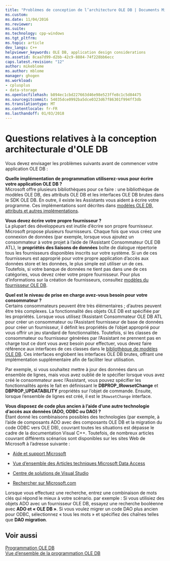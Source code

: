```yaml
---
title: "Problèmes de conception de l’architecture OLE DB | Documents Microsoft"
ms.custom: 
ms.date: 11/04/2016
ms.reviewer: 
ms.suite: 
ms.technology: cpp-windows
ms.tgt_pltfrm: 
ms.topic: article
dev_langs: C++
helpviewer_keywords: OLE DB, application design considerations
ms.assetid: 8caa7d99-d2bb-42c9-8884-74f228bb6ecc
caps.latest.revision: "12"
author: mikeblome
ms.author: mblome
manager: ghogen
ms.workload:
- cplusplus
- data-storage
ms.openlocfilehash: b894ec1cbd227663d46e98e523ffe8c1c5d84475
ms.sourcegitcommit: 54035dce0992ba5dce0323d67f86301f994ff3db
ms.translationtype: MT
ms.contentlocale: fr-FR
ms.lasthandoff: 01/03/2018
---
```

# <a name="ole-db-architectural-design-issues"></a>Questions relatives à la conception architecturale d'OLE DB
Vous devez envisager les problèmes suivants avant de commencer votre application OLE DB :  
  
 **Quelle implémentation de programmation utiliserez-vous pour écrire votre application OLE DB ?**  
 Microsoft offre plusieurs bibliothèques pour ce faire : une bibliothèque de modèles OLE DB, des attributs OLE DB et les interfaces OLE DB brutes dans le SDK OLE DB. En outre, il existe les Assistants vous aident à écrire votre programme. Ces implémentations sont décrites dans [modèles OLE DB, attributs et autres implémentations](../../data/oledb/ole-db-templates-attributes-and-other-implementations.md).  
  
 **Vous devez écrire votre propre fournisseur ?**  
 La plupart des développeurs est inutile d’écrire son propre fournisseur. Microsoft propose plusieurs fournisseurs. Chaque fois que vous créez une connexion de données (par exemple, lorsque vous ajoutez un consommateur à votre projet à l’aide de l’Assistant Consommateur OLE DB ATL), le **propriétés des liaisons de données** boîte de dialogue répertorie tous les fournisseurs disponibles inscrits sur votre système. Si un de ces fournisseurs est approprié pour votre propre application d’accès aux données store et les données, le plus simple est utiliser un de ces. Toutefois, si votre banque de données ne tient pas dans une de ces catégories, vous devez créer votre propre fournisseur. Pour plus d’informations sur la création de fournisseurs, consultez [modèles du fournisseur OLE DB](../../data/oledb/ole-db-provider-templates-cpp.md).  
  
 **Quel est le niveau de prise en charge avez-vous besoin pour votre consommateur ?**  
 Certains consommateurs peuvent être très élémentaires ; d’autres peuvent être très complexes. La fonctionnalité des objets OLE DB est spécifiée par les propriétés. Lorsque vous utilisez l’Assistant Consommateur OLE DB ATL pour créer un consommateur ou l’Assistant fournisseur de base de données pour créer un fournisseur, il définit les propriétés de l’objet approprié pour vous offrir un jeu standard de fonctionnalités. Toutefois, si les classes de consommateur ou fournisseur générées par l’Assistant ne prennent pas en charge tout ce dont vous avez besoin pour effectuer, vous devez faire référence aux interfaces de ces classes dans le [bibliothèque de modèles OLE DB](../../data/oledb/ole-db-templates.md). Ces interfaces englobent les interfaces OLE DB brutes, offrant une implémentation supplémentaire afin de faciliter leur utilisation.  
  
 Par exemple, si vous souhaitez mettre à jour des données dans un ensemble de lignes, mais vous avez oublié de le spécifier lorsque vous avez créé le consommateur avec l’Assistant, vous pouvez spécifier les fonctionnalités après le fait en définissant le **DBPROP_IRowsetChange** et  **DBPROP_UPDATABILITY** propriétés sur l’objet de commande. Ensuite, lorsque l’ensemble de lignes est créé, il est le `IRowsetChange` interface.  
  
 **Vous disposez de code plus ancien à l’aide d’une autre technologie d’accès aux données (ADO, ODBC ou DAO) ?**  
 Étant donné les combinaisons possibles des technologies (par exemple, à l’aide de composants ADO avec des composants OLE DB et la migration du code ODBC vers OLE DB), couvrant toutes les situations est dépasse le cadre de la documentation Visual C++. Toutefois, de nombreux articles couvrant différents scénarios sont disponibles sur les sites Web de Microsoft à l’adresse suivante :  
  
-   [Aide et support Microsoft](http://go.microsoft.com/fwlink/p/?linkid=148218)  
  
-   [Vue d’ensemble des Articles techniques Microsoft Data Access](http://go.microsoft.com/fwlink/p/?linkid=148217)  
  
-   [Centre de solutions de Visual Studio](http://go.microsoft.com/fwlink/p/?linkid=148215)  
  
-   [Rechercher sur Microsoft.com](http://search.microsoft.com/)  
  
 Lorsque vous effectuez une recherche, entrez une combinaison de mots clés qui répond le mieux à votre scénario. par exemple : Si vous utilisiez des objets ADO avec un fournisseur OLE DB, essayez une recherche booléenne avec **ADO et « OLE DB »**. Si vous voulez migrer un code DAO plus ancien pour ODBC, sélectionnez « tous les mots » et spécifiez des chaînes telles que **DAO migration**.  
  
## <a name="see-also"></a>Voir aussi  
 [Programmation OLE DB](../../data/oledb/ole-db-programming.md)   
 [Vue d’ensemble de la programmation OLE DB](../../data/oledb/ole-db-programming-overview.md)